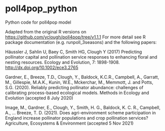 # poll4pop_python
Python code for poll4pop model

Adapted from the original R versions on https://github.com/yclough/poll4pop/tree/v1.1.1
For more detail see R package documentation (e.g. runpoll_3seasons) and the following papers:

Häussler J, Sahlin U, Baey C, Smith HG, Clough Y (2017) Predicting pollinator capital and pollination service responses to enhancing floral and nesting resources. Ecology and Evolution, 7: 1898-1908. http://dx.doi.org/10.1002/ece3.2765

Gardner, E., Breeze, T.D., Clough, Y., Baldock, K.C.R., Campbell, A., Garratt, M., Gillespie, M.A.K., Kunin, W.E., Mckerchar, M., Memmott, J. and Potts, S.G. (2020). Reliably predicting pollinator abundance: challenges of calibrating process-based ecological models. Methods in Ecology and Evolution (accepted 8 July 2020)

Image, M., Gardner, E., Clough, Y., Smith, H. G., Baldock, K. C. R., Campbell, A., … Breeze, T. D. (2021). Does agri-environment scheme participation in England increase pollinator populations and crop pollination services? Agriculture, Ecosystems & Environment (accepted 5 Nov 2021)
